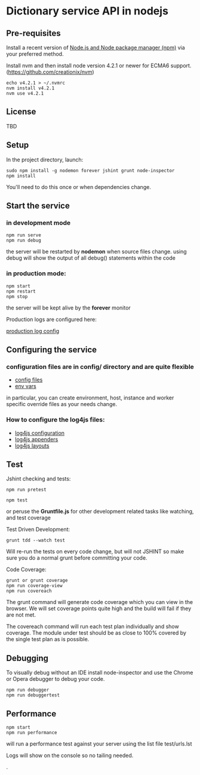 # Dictionary service API in nodejs

## Pre-requisites

Install a recent version of [Node.js and Node package manager (npm)](http://nodejs.org) via your preferred method.

Install nvm and then install node version 4.2.1 or newer for ECMA6 support. (https://github.com/creationix/nvm)

    echo v4.2.1 > ~/.nvmrc
    nvm install v4.2.1
    nvm use v4.2.1

## License

TBD

## Setup

In the project directory, launch:

    sudo npm install -g nodemon forever jshint grunt node-inspector
    npm install

You'll need to do this once or when dependencies change.

## Start the service

### in development mode

    npm run serve
    npm run debug

the server will be restarted by **nodemon** when source files change.
using debug will show the output of all debug() statements within the code

### in production mode:

    npm start
    npm restart
    npm stop

the server will be kept alive by the **forever** monitor

Production logs are configured here:

[production log config](https://github.com/workshare/location-nodejs/blob/master/config/production.json)

## Configuring the service

### configuration files are in **config/** directory and are quite flexible

* [config files](https://github.com/lorenwest/node-config/wiki/Configuration-Files)
* [env vars](https://github.com/lorenwest/node-config/wiki/Environment-Variables)

in particular, you can create environment, host, instance and worker
specific override files as your needs change.

### How to configure the **log4js** files:

* [log4js configuration](https://github.com/nomiddlename/log4js-node#configuration)
* [log4js appenders](https://github.com/nomiddlename/log4js-node/wiki/Appenders)
* [log4js layouts](https://github.com/nomiddlename/log4js-node/wiki/Layouts)

## Test

Jshint checking and tests:

    npm run pretest

    npm test

or peruse the **Gruntfile.js** for other development related tasks like watching, and test coverage

Test Driven Development:

    grunt tdd --watch test
   
Will re-run the tests on every code change, but will not JSHINT so make sure you
do a normal grunt before committing your code.

Code Coverage:

    grunt or grunt coverage
    npm run coverage-view
    npm run covereach

The grunt command will generate code coverage which you can view in the browser.
We will set coverage points quite high and the build will fail if they are not met.

The covereach command will run each test plan individually and show coverage. The
module under test should be as close to 100% covered by the single test plan as is possible.

## Debugging

To visually debug without an IDE install node-inspector and use the Chrome
or Opera debugger to debug your code.

    npm run debugger
    npm run debuggertest

## Performance

    npm start
    npm run performance

will run a performance test against your server using the list file test/urls.lst

Logs will show on the console so no tailing needed.



.
